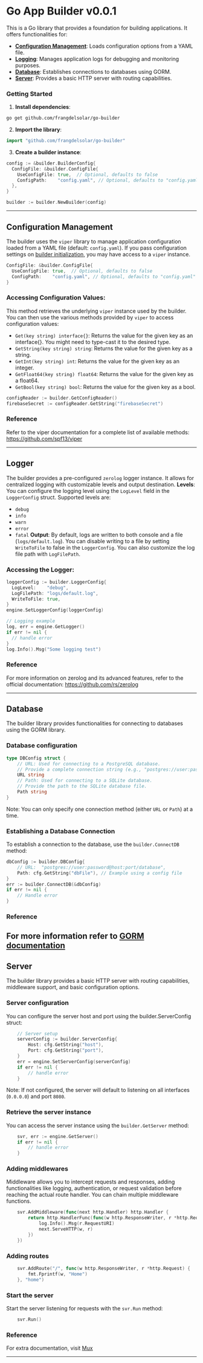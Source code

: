 # Go App Builder v0.0.1
This is a Go library that provides a foundation for building applications. It offers functionalities for:

- [**Configuration Management**](#configuration-management): Loads configuration options from a YAML file.
- [**Logging**](#logger): Manages application logs for debugging and monitoring purposes.
- [**Database**](#database): Establishes connections to databases using GORM.
- [**Server**](#server): Provides a basic HTTP server with routing capabilities.

### Getting Started
1. **Install dependencies**:
```bash
go get github.com/frangdelsolar/go-builder
```
2. **Import the library**:
```go
import "github.com/frangdelsolar/go-builder"
```
3. **Create a builder instance**:
```go
config := &builder.BuilderConfig{
  ConfigFile: &builder.ConfigFile{
    UseConfigFile: true,  // Optional, defaults to false
    ConfigPath:    "config.yaml", // Optional, defaults to "config.yaml"
  },
}

builder := builder.NewBuilder(config)
```

---

## Configuration Management
The builder uses the `viper` library to manage application configuration loaded from a YAML file (default: `config.yaml`). 
If you pass configuration settings on [builder initialization](#getting-started), you may have access to a `viper` instance.
```go
ConfigFile: &builder.ConfigFile{
  UseConfigFile: true,  // Optional, defaults to false
  ConfigPath:    "config.yaml", // Optional, defaults to "config.yaml"
}
```

### Accessing Configuration Values:
This method retrieves the underlying `viper` instance used by the builder. You can then use the various methods provided by `viper` to access configuration values:

- `Get(key string) interface{}`: Returns the value for the given key as an interface{}. You might need to type-cast it to the desired type.
- `GetString(key string) string`: Returns the value for the given key as a string.
- `GetInt(key string) int`: Returns the value for the given key as an integer.
- `GetFloat64(key string) float64`: Returns the value for the given key as a float64.
- `GetBool(key string) bool`: Returns the value for the given key as a bool.

```go
configReader := builder.GetConfigReader()
firebaseSecret := configReader.GetString("firebaseSecret")
```

### Reference
Refer to the viper documentation for a complete list of available methods: https://github.com/spf13/viper

---

## Logger
The builder provides a pre-configured `zerolog` logger instance. It allows for centralized logging with customizable levels and output destination.
**Levels**: You can configure the logging level using the `LogLevel` field in the `LoggerConfig` struct. Supported levels are:
- `debug`
- `info`
- `warn`
- `error`
- `fatal`
**Output**: By default, logs are written to both console and a file (`logs/default.log`). You can disable writing to a file by setting `WriteToFile` to false in the `LoggerConfig`. You can also customize the log file path with `LogFilePath`.

### Accessing the Logger:
```go
loggerConfig := builder.LoggerConfig{
  LogLevel:    "debug",
  LogFilePath: "logs/default.log",
  WriteToFile: true,
}
engine.SetLoggerConfig(loggerConfig)

// Logging example
log, err = engine.GetLogger()
if err != nil {
  // handle error
}
log.Info().Msg("Some logging test")
```

### Reference
For more information on zerolog and its advanced features, refer to the official documentation: https://github.com/rs/zerolog

---

## Database
The builder library provides functionalities for connecting to databases using the GORM library.

### Database configuration
```go
type DBConfig struct {
    // URL: Used for connecting to a PostgreSQL database.
    // Provide a complete connection string (e.g., "postgres://user:password@host:port/database").
    URL string
    // Path: Used for connecting to a SQLite database.
    // Provide the path to the SQLite database file.
    Path string
}
```
Note: You can only specify one connection method (either `URL` or `Path`) at a time.

### Establishing a Database Connection
To establish a connection to the database, use the `builder.ConnectDB` method:

```go
dbConfig := builder.DBConfig{
    // URL:  "postgres://user:password@host:port/database",
    Path: cfg.GetString("dbFile"), // Example using a config file
}
err := builder.ConnectDB(&dbConfig)
if err != nil {
    // Handle error
}
```

### Reference
For more information refer to [GORM documentation](https://gorm.io/)
---

## Server
The builder library provides a basic HTTP server with routing capabilities, middleware support, and basic configuration options.

### Server configuration
You can configure the server host and port using the builder.ServerConfig struct:
```go
	// Server setup
	serverConfig := builder.ServerConfig{
		Host: cfg.GetString("host"),
		Port: cfg.GetString("port"),
	}
	err = engine.SetServerConfig(serverConfig)
	if err != nil {
		// handle error
	}
```
Note: If not configured, the server will default to listening on all interfaces (`0.0.0.0`) and port `8080`.

### Retrieve the server instance
You can access the server instance using the `builder.GetServer` method:
```go
	svr, err := engine.GetServer()
	if err != nil {
		// handle error
	}
```

### Adding middlewares
Middleware allows you to intercept requests and responses, adding functionalities like logging, authentication, or request validation before reaching the actual route handler. You can chain multiple middleware functions.
```go
	svr.AddMiddleware(func(next http.Handler) http.Handler {
		return http.HandlerFunc(func(w http.ResponseWriter, r *http.Request) {
			log.Info().Msg(r.RequestURI)
			next.ServeHTTP(w, r)
		})
	})
```

### Adding routes
```go
	svr.AddRoute("/", func(w http.ResponseWriter, r *http.Request) {
		fmt.Fprintf(w, "Home")
	}, "home")
```

### Start the server
Start the server listening for requests with the `svr.Run` method:

```go
	svr.Run()
```

### Reference
For extra documentation, visit [Mux](https://github.com/gorilla/mux)

---
